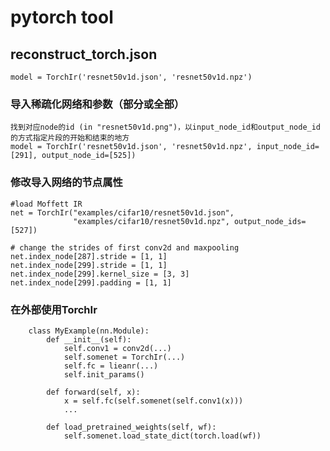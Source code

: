 # pytorch tool
## reconstruct_torch.json
    model = TorchIr('resnet50v1d.json', 'resnet50v1d.npz')
### 导入稀疏化网络和参数（部分或全部） 
    找到对应node的id (in "resnet50v1d.png")，以input_node_id和output_node_id的方式指定片段的开始和结束的地方
    model = TorchIr('resnet50v1d.json', 'resnet50v1d.npz', input_node_id=[291], output_node_id=[525])
### 修改导入网络的节点属性
    #load Moffett IR
    net = TorchIr("examples/cifar10/resnet50v1d.json",
                  "examples/cifar10/resnet50v1d.npz", output_node_ids=[527])
    
    # change the strides of first conv2d and maxpooling
    net.index_node[287].stride = [1, 1]
    net.index_node[299].stride = [1, 1]
    net.index_node[299].kernel_size = [3, 3]
    net.index_node[299].padding = [1, 1]

### 在外部使用TorchIr
```
    class MyExample(nn.Module):
        def __init__(self):
            self.conv1 = conv2d(...)
            self.somenet = TorchIr(...)
            self.fc = lieanr(...)
            self.init_params()

        def forward(self, x):
            x = self.fc(self.somenet(self.conv1(x)))
            ...

        def load_pretrained_weights(self, wf):
            self.somenet.load_state_dict(torch.load(wf))
```
